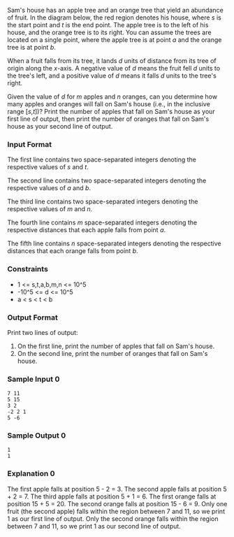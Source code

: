 Sam's house has an apple tree and an orange tree that yield an abundance of fruit. In the diagram below, the red region denotes his house, where *s* is the start point and *t* is the end point. The apple tree is to the left of his house, and the orange tree is to its right. You can assume the trees are located on a single point, where the apple tree is at point *a* and the orange tree is at point *b*.

When a fruit falls from its tree, it lands *d* units of distance from its tree of origin along the *x*-axis. A negative value of *d* means the fruit fell *d* units to the tree's left, and a positive value of *d* means it falls *d* units to the tree's right.

Given the value of *d* for *m* apples and *n* oranges, can you determine how many apples and oranges will fall on Sam's house (i.e., in the inclusive range [*s*,*t*])? Print the number of apples that fall on Sam's house as your first line of output, then print the number of oranges that fall on Sam's house as your second line of output.

### Input Format

The first line contains two space-separated integers denoting the respective values of *s* and *t*. 

The second line contains two space-separated integers denoting the respective values of *a* and *b*. 

The third line contains two space-separated integers denoting the respective values of *m* and *n*. 

The fourth line contains *m* space-separated integers denoting the respective distances that each apple falls from point *a*. 

The fifth line contains *n* space-separated integers denoting the respective distances that each orange falls from point *b*.

### Constraints

* 1 <= s,t,a,b,m,n <= 10^5
* -10^5 <= d <= 10^5
* a < s < t < b

### Output Format

Print two lines of output:

1. On the first line, print the number of apples that fall on Sam's house.
2. On the second line, print the number of oranges that fall on Sam's house.

### Sample Input 0
```
7 11
5 15
3 2
-2 2 1
5 -6
```
### Sample Output 0
```
1
1
```
### Explanation 0

The first apple falls at position 5 - 2 = 3. 
The second apple falls at position 5 + 2 = 7. 
The third apple falls at position 5 + 1 = 6. 
The first orange falls at position 15 + 5 = 20. 
The second orange falls at position 15 - 6 = 9. 
Only one fruit (the second apple) falls within the region between 7 and 11, so we print 1 as our first line of output. 
Only the second orange falls within the region between 7 and 11, so we print 1 as our second line of output.
